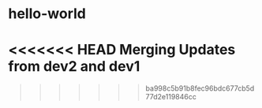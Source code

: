 # hello-world


<<<<<<< HEAD
Merging Updates from dev2 and dev1
=======
>>>>>>> ba998c5b91b8fec96bdc677cb5d77d2e119846cc
